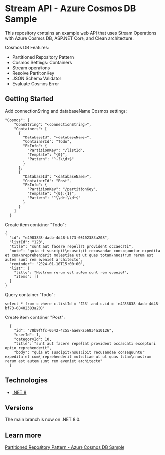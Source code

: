 # Stream API - Azure Cosmos DB Sample
This repository contains an example web API that uses Stream Operations with Azure Cosmos DB, ASP.NET Core, and Clean architecture.

Cosmos DB Features:
* Partitioned Repository Pattern
* Cosmos Settings: Containers
* Stream operations
* Resolve PartitionKey
* JSON Schema Validator
* Evaluate Cosmos Error

## Getting Started
Add connectionString and databaseName Cosmos settings:
```
"Cosmos": {
    "ConnString": "<connectionString>",
    "Containers": [
      {
        "DatabaseId": "<databaseName>",
        "ContainerId": "Todo",
        "PkInfo": {
          "PartitionKey": "/listId",
          "Template": "{0}",
          "Pattern": "^-?\\d+$"
        }
      },
      {
        "DatabaseId": "<databaseName>",
        "ContainerId": "Post",
        "PkInfo": {
          "PartitionKey": "/partitionKey",
          "Template": "{0}:{1}",
          "Pattern": "^\\d+:\\d+$"
        }
      }
    ]
  }
```

Create item container "Todo":
```
{
  "id": "e4983838-dacb-4d48-bf73-08402383a208",
  "listId": "123",
  "title": "sunt aut facere repellat provident occaecati",
  "note": "quia et suscipit\nsuscipit recusandae consequuntur expedita et cum\nreprehenderit molestiae ut ut quas totam\nnostrum rerum est autem sunt rem eveniet architecto",
  "reminder": "2024-01-10T15:00:00",
  "list": {
    "title": "Nostrum rerum est autem sunt rem eveniet",
    "items": []
  }
}
```
Query container "Todo":
```
select * from c where c.listId = '123' and c.id = 'e4983838-dacb-4d48-bf73-08402383a208'
```
Create item container "Post":
```
  {
    "id": "70b9f4fc-0542-4c55-aae8-256834a10126",
    "userId": 1,
    "categoryId": 10,
    "title": "sunt aut facere repellat provident occaecati excepturi optio reprehenderit",
    "body": "quia et suscipit\nsuscipit recusandae consequuntur expedita et cum\nreprehenderit molestiae ut ut quas totam\nnostrum rerum est autem sunt rem eveniet architecto"
  }
```

## Technologies
* [.NET 8](https://dotnet.microsoft.com/es-es/download/dotnet/8.0)

## Versions
The main branch is now on .NET 8.0.

## Learn more
[Partitioned Repository Pattern - Azure Cosmos DB Sample](https://arbems.com)